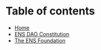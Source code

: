 # Table of contents

* [Home](README.md)
* [ENS DAO Constitution](ens-dao-constitution.md)
* [The ENS Foundation](the-ens-foundation.md)
